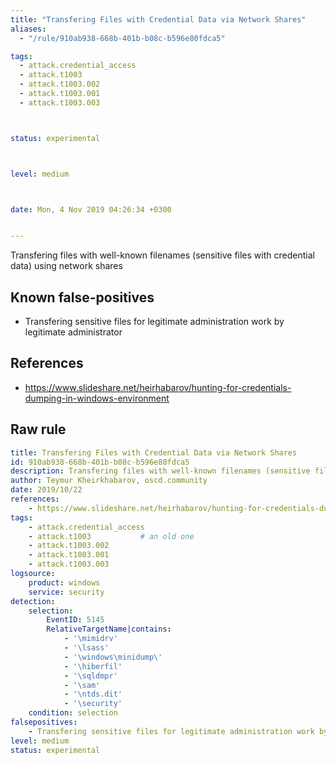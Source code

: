 ```yaml
---
title: "Transfering Files with Credential Data via Network Shares"
aliases:
  - "/rule/910ab938-668b-401b-b08c-b596e80fdca5"

tags:
  - attack.credential_access
  - attack.t1003
  - attack.t1003.002
  - attack.t1003.001
  - attack.t1003.003



status: experimental



level: medium



date: Mon, 4 Nov 2019 04:26:34 +0300


---
```


Transfering files with well-known filenames (sensitive files with credential data) using network shares

<!--more-->


## Known false-positives

* Transfering sensitive files for legitimate administration work by legitimate administrator



## References

* https://www.slideshare.net/heirhabarov/hunting-for-credentials-dumping-in-windows-environment


## Raw rule
```yaml
title: Transfering Files with Credential Data via Network Shares
id: 910ab938-668b-401b-b08c-b596e80fdca5
description: Transfering files with well-known filenames (sensitive files with credential data) using network shares
author: Teymur Kheirkhabarov, oscd.community
date: 2019/10/22
references:
    - https://www.slideshare.net/heirhabarov/hunting-for-credentials-dumping-in-windows-environment
tags:
    - attack.credential_access
    - attack.t1003           # an old one
    - attack.t1003.002
    - attack.t1003.001
    - attack.t1003.003
logsource:
    product: windows
    service: security
detection:
    selection:
        EventID: 5145
        RelativeTargetName|contains:
            - '\mimidrv'
            - '\lsass'
            - '\windows\minidump\'
            - '\hiberfil'
            - '\sqldmpr'
            - '\sam'
            - '\ntds.dit'
            - '\security'
    condition: selection
falsepositives:
    - Transfering sensitive files for legitimate administration work by legitimate administrator
level: medium
status: experimental

```

